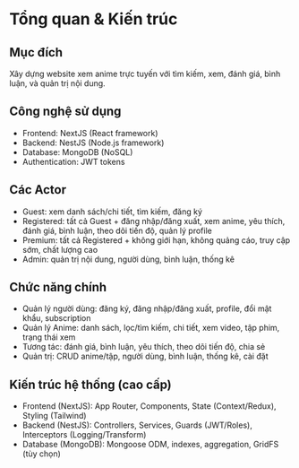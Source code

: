 # Tổng quan & Kiến trúc

## Mục đích
Xây dựng website xem anime trực tuyến với tìm kiếm, xem, đánh giá, bình luận, và quản trị nội dung.

## Công nghệ sử dụng
- Frontend: NextJS (React framework)
- Backend: NestJS (Node.js framework)
- Database: MongoDB (NoSQL)
- Authentication: JWT tokens

## Các Actor
- Guest: xem danh sách/chi tiết, tìm kiếm, đăng ký
- Registered: tất cả Guest + đăng nhập/đăng xuất, xem anime, yêu thích, đánh giá, bình luận, theo dõi tiến độ, quản lý profile
- Premium: tất cả Registered + không giới hạn, không quảng cáo, truy cập sớm, chất lượng cao
- Admin: quản trị nội dung, người dùng, bình luận, thống kê

## Chức năng chính
- Quản lý người dùng: đăng ký, đăng nhập/đăng xuất, profile, đổi mật khẩu, subscription
- Quản lý Anime: danh sách, lọc/tìm kiếm, chi tiết, xem video, tập phim, trạng thái xem
- Tương tác: đánh giá, bình luận, yêu thích, theo dõi tiến độ, chia sẻ
- Quản trị: CRUD anime/tập, người dùng, bình luận, thống kê, cài đặt

## Kiến trúc hệ thống (cao cấp)
- Frontend (NextJS): App Router, Components, State (Context/Redux), Styling (Tailwind)
- Backend (NestJS): Controllers, Services, Guards (JWT/Roles), Interceptors (Logging/Transform)
- Database (MongoDB): Mongoose ODM, indexes, aggregation, GridFS (tùy chọn)
